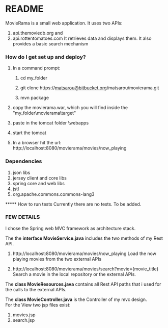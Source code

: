 # README #

MovieRama is a small web application. It uses two APIs: 
1. api.themoviedb.org and 
2. api.rottentomatoes.com
It retrieves data and displays them.
It also provides a basic search mechanism


### How do I get set up and deploy? ###
1. In a command prompt:
	1. cd my_folder

	2. git clone https://matsarou@bitbucket.org/matsarou/movierama.git 

	3. mvn package

2) copy the movierama.war, which you will find inside the "my_folder\movierama\target"

3) paste in the tomcat folder \webapps

4) start the tomcat

5) In a browser hit the url: http://localhost:8080/movierama/movies/now_playing



### Dependencies ###
1. json libs
2. jersey client and core libs
3. spring core and web libs
4. jstl
5. org.apache.commons.commons-lang3 


***** How to run tests
Currently  there are no tests. To be added.

### FEW DETAILS ###
I chose the Spring web MVC framework as architecture stack.

The the **interface MovieService.java** includes the two methods of my Rest API.

1. http://localhost:8080/movierama/movies/now_playing
Load the now playing movies from the two external APIs 

2. http://localhost:8080/movierama/movies/search?movie={movie_title}
Search a movie in the local repository or the external APIs. 

The **class MovieResources.java** contains all Rest API paths that i used for the calls to the external APIs.

The **class MovieController.java** is the Controller of my mvc design.  
For the View two jsp files exist:
1. movies.jsp 
2. search.jsp 